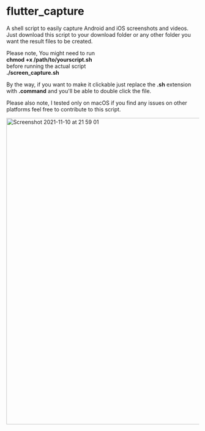# flutter_capture
A shell script to easily capture Android and iOS screenshots and videos.
Just download this script to your download folder or any other folder you want the result files to be created.

Please note, You might need to run</br>
**chmod +x /path/to/yourscript.sh**</br>
before running the actual script</br>
**./screen_capture.sh**</br>

By the way, if you want to make it clickable just replace the **.sh** extension with **.command** and you'll be able to double click the file.

Please also note, I tested only on macOS if you find any issues on other platforms feel free to contribute to this script.

<img width="801" alt="Screenshot 2021-11-10 at 21 59 01" src="https://user-images.githubusercontent.com/10864805/141200323-19fc21e9-0538-440a-923a-185a663c3f48.png">
